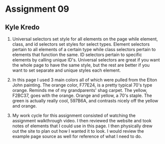 # Assignment 09
## Kyle Kredo

1. Universal selectors set style for all elements on the page while element, class, and id selectors set styles for select types. Element selectors pertain to all elements of a certain type while class selectors pertain to elements that function the same. ID selectors pertain to specific elements by calling unique ID's. Universal selectors are great if you want the whole page to have the same style, but the rest are better if you want to set separate and unique styles each element.

2. In this page I used 3 main colors all of which were pulled from the Elton John painting. The orange color, F77E24, is a pretty typical 70's type orange. Reminds me of my grandparents' shag carpet. The yellow, F2BC37, goes with the orange. Orange and yellow, a 70's staple. The green is actually really cool, 597B6A, and contrasts nicely off the yellow and orange.

3. My work cycle for this assignment consisted of watching the assignment walkthrough video. I then reviewed the website and took notes of elements that I could use in this page. I then physically drew out the site to plan out how I wanted it to look. I would review the example page source as well for reference of what I need to do.
